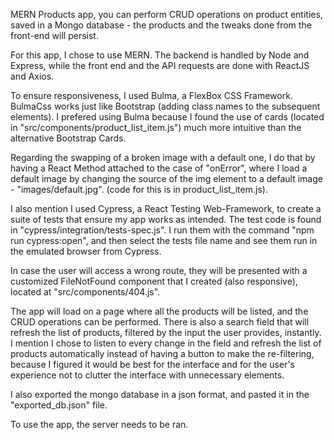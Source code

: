 MERN Products app, you can perform CRUD operations on product entities, saved in a Mongo database - the products and the tweaks done from the front-end will persist.

For this app, I chose to use MERN. The backend is handled by Node and Express, while the front end and the API requests are done with ReactJS and Axios.

To ensure responsiveness, I used Bulma, a FlexBox CSS Framework. BulmaCss works just like Bootstrap (adding class names to the subsequent elements). I prefered using Bulma because I found the use of cards (located in "src/components/product_list_item.js") much more intuitive than the alternative Bootstrap Cards.

Regarding the swapping of a broken image with a default one, I do that by having a React Method attached to the case of "onError", where I load a default image by changing the source of the img element to a default image - "images/default.jpg". (code for this is in product_list_item.js).

I also mention I used Cypress, a React Testing Web-Framework, to create a suite of tests that ensure my app works as intended. The test code is found in "cypress/integration/tests-spec.js". I run them with the command "npm run cypress:open", and then select the tests file name and see them run in the emulated browser from Cypress.

In case the user will access a wrong route, they will be presented with a customized FileNotFound component that I created (also responsive), located at "src/components/404.js".

The app will load on a page where all the products will be listed, and the CRUD operations can be performed. There is also a search field that will refresh the list of products, filtered by the input the user provides, instantly. I mention I chose to listen to every change in the field and refresh the list of products automatically instead of having a button to make the re-filtering, because I figured it would be best for the interface and for the user's experience not to clutter the interface with unnecessary elements.

I also exported the mongo database in a json format, and pasted it in the "exported_db.json" file.

To use the app, the server needs to be ran.